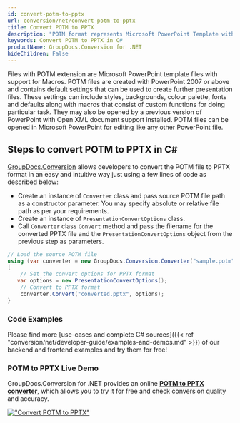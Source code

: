 ```yaml
---
id: convert-potm-to-pptx
url: conversion/net/convert-potm-to-pptx
title: Convert POTM to PPTX
description: "POTM format represents Microsoft PowerPoint Template with .potm extension. Learn how to convert POTM to PPTX file programmatically in C# language using GroupDocs.Conversion for .NET library."
keywords: Convert POTM to PPTX in C#
productName: GroupDocs.Conversion for .NET
hideChildren: False
---
```


Files with POTM extension are Microsoft PowerPoint template files with support for Macros. POTM files are created with PowerPoint 2007 or above and contains default settings that can be used to create further presentation files. These settings can include styles, backgrounds, colour palette, fonts and defaults along with macros that consist of custom functions for doing particular task. They may also be opened by a previous version of PowerPoint with Open XML document support installed. POTM files can be opened in Microsoft PowerPoint for editing like any other PowerPoint file.

## Steps to convert POTM to PPTX in C#

[GroupDocs.Conversion](https://products.groupdocs.com/conversion/net) allows developers to convert the POTM file to PPTX format in an easy and intuitive way just using a few lines of code as described below:

* Create an instance of `Converter` class and pass source POTM file path as a constructor parameter. You may specify absolute or relative file path as per your requirements. 
* Create an instance of `PresentationConvertOptions` class.
* Call `Converter` class `Convert` method and pass the filename for the converted PPTX file and the `PresentationConvertOptions` object from the previous step as parameters.

```csharp
// Load the source POTM file
using (var converter = new GroupDocs.Conversion.Converter("sample.potm"))
{
    // Set the convert options for PPTX format
   var options = new PresentationConvertOptions();
    // Convert to PPTX format
    converter.Convert("converted.pptx", options);
}
```

### Code Examples

Please find more [use-cases and complete C# sources]({{< ref "conversion/net/developer-guide/examples-and-demos.md" >}}) of our backend and frontend examples and try them for free!

### POTM to PPTX Live Demo

GroupDocs.Conversion for .NET provides an online [**POTM to PPTX converter**](https://products.groupdocs.app/conversion/potm-to-pptx), which allows you to try it for free and check conversion quality and accuracy.

[!["Convert POTM to PPTX"](conversion/net/images/convert-to-pptx/convert-potm-to-pptx.png)](https://products.groupdocs.app/conversion/potm-to-pptx)